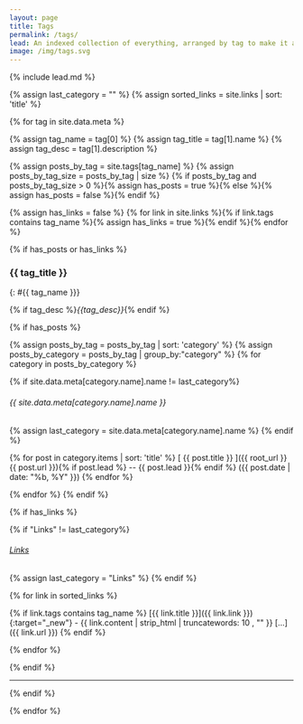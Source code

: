 ```yaml
---
layout: page
title: Tags
permalink: /tags/
lead: An indexed collection of everything, arranged by tag to make it a little easier to find serendipity.
image: /img/tags.svg
---
```

{% include lead.md %}

{% assign last_category = "" %}
{% assign sorted_links = site.links | sort: 'title' %}

{% for tag in site.data.meta %}

<!-- Get all the information about the Tag from the Meta file -->
{% assign tag_name = tag[0] %}
{% assign tag_title = tag[1].name %}
{% assign tag_desc = tag[1].description %}

<!-- This gets all the posts tagged with this tag -->
{% assign posts_by_tag = site.tags[tag_name] %}
{% assign posts_by_tag_size = posts_by_tag | size %}
{% if posts_by_tag and posts_by_tag_size > 0 %}{% assign has_posts = true %}{% else %}{% assign has_posts = false %}{% endif %}

<!-- This checks if any links are tagged with this tag -->
{% assign has_links = false %}
{% for link in site.links %}{% if link.tags contains tag_name %}{% assign has_links = true %}{% endif %}{% endfor %}

{% if has_posts or has_links %}

<!-- Add Tag Title Header (and ID) -->

### {{ tag_title }}
{: #{{ tag_name }}}

<!-- Add Tag Description -->
{% if tag_desc %}_{{tag_desc}}_{% endif %} 

{% if has_posts %}

{% assign posts_by_tag = posts_by_tag | sort: 'category' %}
{% assign posts_by_category = posts_by_tag | group_by:"category" %}
{% for category in posts_by_category %}

{% if site.data.meta[category.name].name != last_category%}
###### {{ site.data.meta[category.name].name }}
{% assign last_category = site.data.meta[category.name].name %}
{% endif %}

{% for post in category.items | sort: 'title' %}
[ {{ post.title }} ]({{ root_url }}{{ post.url }}){% if post.lead %} -- {{ post.lead }}{% endif %} ({{ post.date | date: "%b, %Y" }})
{% endfor %}

{% endfor %}
{% endif %}

{% if has_links %}

{% if "Links" != last_category%}
###### [Links](../links)
{% assign last_category = "Links" %}
{% endif %}

{% for link in sorted_links %}

{% if link.tags contains tag_name %}
[{{ link.title }}]({{ link.link }}){:target="_new"} - {{ link.content | strip_html | truncatewords: 10 , "" }}&nbsp;[...]({{ link.url }})
{% endif %}

{% endfor %}

{% endif %}

* * *  

{% endif %}

{% endfor %}